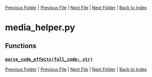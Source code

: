 [Previous Folder](../tools/update_icons.md) | [Previous File](lua_helper.md) | [Next File](table_helper.md) | [Next Folder](../vehicles/vehicle_article.md) | [Back to Index](../../index.md)

# media_helper.py

## Functions

### [`parse_code_effects(full_code: str)`](https://github.com/Vaileasys/pz-wiki_parser/blob/main/scripts/utils/media_helper.py#L61)


[Previous Folder](../tools/update_icons.md) | [Previous File](lua_helper.md) | [Next File](table_helper.md) | [Next Folder](../vehicles/vehicle_article.md) | [Back to Index](../../index.md)
